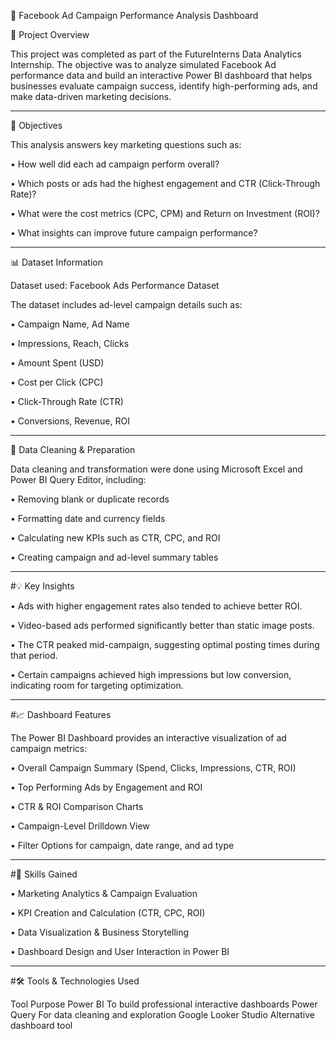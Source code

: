 📱 Facebook Ad Campaign Performance Analysis Dashboard

📘 Project Overview

This project was completed as part of the FutureInterns Data Analytics Internship.
The objective was to analyze simulated Facebook Ad performance data and build an interactive Power BI dashboard that helps businesses evaluate campaign success, identify high-performing ads, and make data-driven marketing decisions.
________________________________________
🎯 Objectives

This analysis answers key marketing questions such as:

•	How well did each ad campaign perform overall?

•	Which posts or ads had the highest engagement and CTR (Click-Through Rate)?

•	What were the cost metrics (CPC, CPM) and Return on Investment (ROI)?

•	What insights can improve future campaign performance?
________________________________________
📊 Dataset Information

Dataset used: Facebook Ads Performance Dataset

The dataset includes ad-level campaign details such as:

•	Campaign Name, Ad Name

•	Impressions, Reach, Clicks

•	Amount Spent (USD)

•	Cost per Click (CPC)

•	Click-Through Rate (CTR)

•	Conversions, Revenue, ROI
________________________________________
🧹 Data Cleaning & Preparation

Data cleaning and transformation were done using Microsoft Excel and Power BI Query Editor, including:

•	Removing blank or duplicate records

•	Formatting date and currency fields

•	Calculating new KPIs such as CTR, CPC, and ROI

•	Creating campaign and ad-level summary tables
________________________________________
#💡 Key Insights

•	Ads with higher engagement rates also tended to achieve better ROI.

•	Video-based ads performed significantly better than static image posts.

•	The CTR peaked mid-campaign, suggesting optimal posting times during that period.

•	Certain campaigns achieved high impressions but low conversion, indicating room for targeting optimization.
________________________________________
#📈 Dashboard Features

The Power BI Dashboard provides an interactive visualization of ad campaign metrics:

•	Overall Campaign Summary (Spend, Clicks, Impressions, CTR, ROI)

•	Top Performing Ads by Engagement and ROI

•	CTR & ROI Comparison Charts

•	Campaign-Level Drilldown View

•	Filter Options for campaign, date range, and ad type
________________________________________
#🧠 Skills Gained

•	Marketing Analytics & Campaign Evaluation

•	KPI Creation and Calculation (CTR, CPC, ROI)

•	Data Visualization & Business Storytelling

•	Dashboard Design and User Interaction in Power BI
________________________________________


#🛠️ Tools & Technologies Used

Tool	               Purpose
Power BI	     To build professional interactive dashboards
Power Query      For data cleaning and exploration
Google Looker Studio  	Alternative dashboard tool
	

